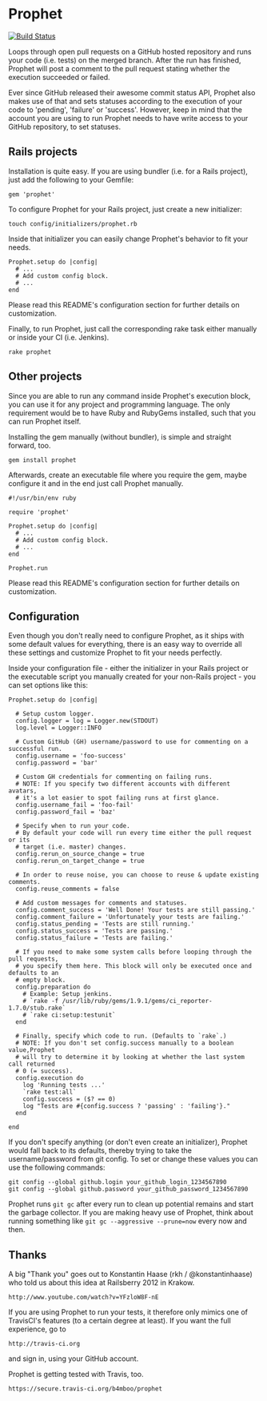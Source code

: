 Prophet
==========
[![Build Status](https://secure.travis-ci.org/b4mboo/prophet.png)](https://secure.travis-ci.org/b4mboo/prophet)

Loops through open pull requests on a GitHub hosted repository and runs your code
(i.e. tests) on the merged branch. After the run has finished, Prophet will
post a comment to the pull request stating whether the execution succeeded or failed.

Ever since GitHub released their awesome commit status API, Prophet also makes use
of that and sets statuses according to the execution of your code to 'pending',
'failure' or 'success'.
However, keep in mind that the account you are using to run Prophet needs to have
write access to your GitHub repository, to set statuses.


Rails projects
--------------

Installation is quite easy. If you are using bundler (i.e. for a Rails project),
just add the following to your Gemfile:

    gem 'prophet'

To configure Prophet for your Rails project, just create a new initializer:

    touch config/initializers/prophet.rb

Inside that initializer you can easily change Prophet's behavior to fit your needs.

    Prophet.setup do |config|
      # ...
      # Add custom config block.
      # ...
    end

Please read this README's configuration section for further details on
customization.

Finally, to run Prophet, just call the corresponding rake task either
manually or inside your CI (i.e. Jenkins).

    rake prophet


Other projects
--------------

Since you are able to run any command inside Prophet's execution block,
you can use it for any project and programming language. The only requirement
would be to have Ruby and RubyGems installed, such that you can run Prophet
itself.

Installing the gem manually (without bundler), is simple and straight forward, too.

    gem install prophet

Afterwards, create an executable file where you require the gem, maybe configure
it and in the end just call Prophet manually.

    #!/usr/bin/env ruby

    require 'prophet'

    Prophet.setup do |config|
      # ...
      # Add custom config block.
      # ...
    end

    Prophet.run

Please read this README's configuration section for further details on
customization.


Configuration
-------------

Even though you don't really need to configure Prophet, as it ships with some
default values for everything, there is an easy way to override all these settings
and customize Prophet to fit your needs perfectly.

Inside your configuration file - either the initializer in your Rails project or the
executable script you manually created for your non-Rails project - you can set
options like this:

    Prophet.setup do |config|

      # Setup custom logger.
      config.logger = log = Logger.new(STDOUT)
      log.level = Logger::INFO

      # Custom GitHub (GH) username/password to use for commenting on a successful run.
      config.username = 'foo-success'
      config.password = 'bar'

      # Custom GH credentials for commenting on failing runs.
      # NOTE: If you specify two different accounts with different avatars,
      # it's a lot easier to spot failing runs at first glance.
      config.username_fail = 'foo-fail'
      config.password_fail = 'baz'

      # Specify when to run your code.
      # By default your code will run every time either the pull request or its
      # target (i.e. master) changes.
      config.rerun_on_source_change = true
      config.rerun_on_target_change = true
      
      # In order to reuse noise, you can choose to reuse & update existing comments.
      config.reuse_comments = false

      # Add custom messages for comments and statuses.
      config.comment_success = 'Well Done! Your tests are still passing.'
      config.comment_failure = 'Unfortunately your tests are failing.'
      config.status_pending = 'Tests are still running.'
      config.status_success = 'Tests are passing.'
      config.status_failure = 'Tests are failing.'

      # If you need to make some system calls before looping through the pull requests,
      # you specify them here. This block will only be executed once and defaults to an
      # empty block.
      config.preparation do
        # Example: Setup jenkins.
        # `rake -f /usr/lib/ruby/gems/1.9.1/gems/ci_reporter-1.7.0/stub.rake`
        # `rake ci:setup:testunit`
      end

      # Finally, specify which code to run. (Defaults to `rake`.)
      # NOTE: If you don't set config.success manually to a boolean value,Prophet
      # will try to determine it by looking at whether the last system call returned
      # 0 (= success).
      config.execution do
        log 'Running tests ...'
        `rake test:all`
        config.success = ($? == 0)
        log "Tests are #{config.success ? 'passing' : 'failing'}."
      end

    end

If you don't specify anything (or don't even create an initializer), Prophet
would fall back to its defaults, thereby trying to take the username/password
from git config. To set or change these values you can use the following
commands:

    git config --global github.login your_github_login_1234567890
    git config --global github.password your_github_password_1234567890

Prophet runs `git gc` after every run to clean up potential remains and start
the garbage collector. If you are making heavy use of Prophet, think about
running something like `git gc --aggressive --prune=now` every now and then.


Thanks
------

A big "Thank you" goes out to Konstantin Haase (rkh / @konstantinhaase) who
told us about this idea at Railsberry 2012 in Krakow.

    http://www.youtube.com/watch?v=YFzloW8F-nE

If you are using Prophet to run your tests, it therefore only mimics one of
TravisCI's features (to a certain degree at least). If you want the full
experience, go to

    http://travis-ci.org

and sign in, using your GitHub account.

Prophet is getting tested with Travis, too.

    https://secure.travis-ci.org/b4mboo/prophet

